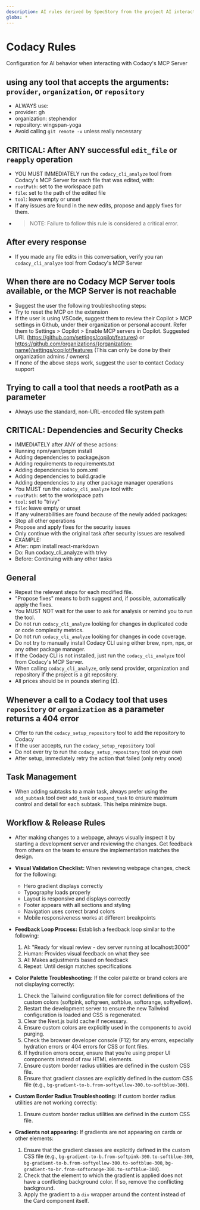 ```yaml
---
description: AI rules derived by SpecStory from the project AI interaction history
globs: *
---
```


# Codacy Rules
Configuration for AI behavior when interacting with Codacy's MCP Server

## using any tool that accepts the arguments: `provider`, `organization`, or `repository`
- ALWAYS use:
 - provider: gh
 - organization: stephendor
 - repository: wingspan-yoga
- Avoid calling `git remote -v` unless really necessary

## CRITICAL: After ANY successful `edit_file` or `reapply` operation
- YOU MUST IMMEDIATELY run the `codacy_cli_analyze` tool from Codacy's MCP Server for each file that was edited, with:
 - `rootPath`: set to the workspace path
 - `file`: set to the path of the edited file
 - `tool`: leave empty or unset
- If any issues are found in the new edits, propose and apply fixes for them.
- > NOTE: Failure to follow this rule is considered a critical error.

## After every response
- If you made any file edits in this conversation, verify you ran `codacy_cli_analyze` tool from Codacy's MCP Server 

## When there are no Codacy MCP Server tools available, or the MCP Server is not reachable
- Suggest the user the following troubleshooting steps:
 - Try to reset the MCP on the extension
 - If the user is using VSCode, suggest them to review their Copilot > MCP settings in Github, under their organization or personal account. Refer them to Settings > Copilot > Enable MCP servers in Copilot. Suggested URL (https://github.com/settings/copilot/features) or https://github.com/organizations/{organization-name}/settings/copilot/features (This can only be done by their organization admins / owners)
- If none of the above steps work, suggest the user to contact Codacy support

## Trying to call a tool that needs a rootPath as a parameter
- Always use the standard, non-URL-encoded file system path

## CRITICAL: Dependencies and Security Checks
- IMMEDIATELY after ANY of these actions:
 - Running npm/yarn/pnpm install
 - Adding dependencies to package.json
 - Adding requirements to requirements.txt
 - Adding dependencies to pom.xml
 - Adding dependencies to build.gradle
 - Adding dependencies to any other package manager operations
- You MUST run the `codacy_cli_analyze` tool with:
 - `rootPath`: set to the workspace path
 - `tool`: set to "trivy"
 - `file`: leave empty or unset
- If any vulnerabilities are found because of the newly added packages:
 - Stop all other operations
 - Propose and apply fixes for the security issues
 - Only continue with the original task after security issues are resolved
- EXAMPLE:
 - After: npm install react-markdown
 - Do: Run codacy_cli_analyze with trivy
 - Before: Continuing with any other tasks

## General
- Repeat the relevant steps for each modified file.
- "Propose fixes" means to both suggest and, if possible, automatically apply the fixes.
- You MUST NOT wait for the user to ask for analysis or remind you to run the tool.
- Do not run `codacy_cli_analyze` looking for changes in duplicated code or code complexity metrics.
- Do not run `codacy_cli_analyze` looking for changes in code coverage.
- Do not try to manually install Codacy CLI using either brew, npm, npx, or any other package manager.
- If the Codacy CLI is not installed, just run the `codacy_cli_analyze` tool from Codacy's MCP Server.
- When calling `codacy_cli_analyze`, only send provider, organization and repository if the project is a git repository.
- All prices should be in pounds sterling (£).

## Whenever a call to a Codacy tool that uses `repository` or `organization` as a parameter returns a 404 error
- Offer to run the `codacy_setup_repository` tool to add the repository to Codacy
- If the user accepts, run the `codacy_setup_repository` tool
- Do not ever try to run the `codacy_setup_repository` tool on your own
- After setup, immediately retry the action that failed (only retry once)

## Task Management
- When adding subtasks to a main task, always prefer using the `add_subtask` tool over `add_task` or `expand_task` to ensure maximum control and detail for each subtask. This helps minimize bugs.

## Workflow & Release Rules
- After making changes to a webpage, always visually inspect it by starting a development server and reviewing the changes. Get feedback from others on the team to ensure the implementation matches the design.

- **Visual Validation Checklist:** When reviewing webpage changes, check for the following:
  - Hero gradient displays correctly
  - Typography loads properly
  - Layout is responsive and displays correctly
  - Footer appears with all sections and styling
  - Navigation uses correct brand colors
  - Mobile responsiveness works at different breakpoints

- **Feedback Loop Process:** Establish a feedback loop similar to the following:
  1. AI: "Ready for visual review - dev server running at localhost:3000"
  2. Human: Provides visual feedback on what they see
  3. AI: Makes adjustments based on feedback
  4. Repeat: Until design matches specifications

- **Color Palette Troubleshooting:** If the color palette or brand colors are not displaying correctly:
  1. Check the Tailwind configuration file for correct definitions of the custom colors (softpink, softgreen, softblue, softorange, softyellow).
  2. Restart the development server to ensure the new Tailwind configuration is loaded and CSS is regenerated.
  3. Clear the Next.js build cache if necessary.
  4. Ensure custom colors are explicitly used in the components to avoid purging.
  5. Check the browser developer console (F12) for any errors, especially hydration errors or 404 errors for CSS or font files.
  6. If hydration errors occur, ensure that you're using proper UI components instead of raw HTML elements.
  7. Ensure custom border radius utilities are defined in the custom CSS file.
  8. Ensure that gradient classes are explicitly defined in the custom CSS file (e.g., `bg-gradient-to-b.from-softyellow-300.to-softblue-300`).

- **Custom Border Radius Troubleshooting:** If custom border radius utilities are not working correctly:
  1. Ensure custom border radius utilities are defined in the custom CSS file.

- **Gradients not appearing:** If gradients are not appearing on cards or other elements:
  1. Ensure that the gradient classes are explicitly defined in the custom CSS file (e.g., `bg-gradient-to-b.from-softpink-300.to-softblue-300`, `bg-gradient-to-b.from-softyellow-300.to-softblue-300`, `bg-gradient-to-br.from-softorange-300.to-softblue-300`).
  2. Check that the element to which the gradient is applied does not have a conflicting background color. If so, remove the conflicting background.
  3. Apply the gradient to a `div` wrapper around the content instead of the Card component itself.